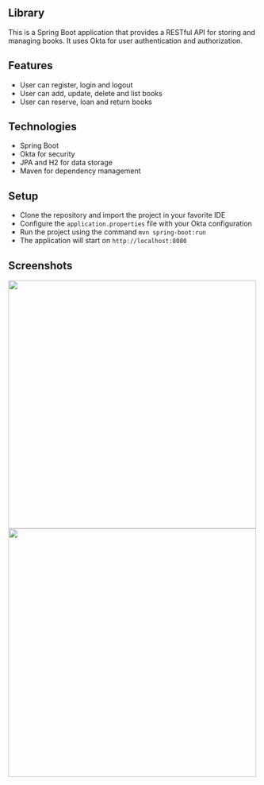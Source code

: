 ## Library

This is a Spring Boot application that provides a RESTful API for storing and managing books. It uses Okta for user authentication and authorization.

## Features

- User can register, login and logout
- User can add, update, delete and list books
- User can reserve, loan and return books

## Technologies
- Spring Boot
- Okta for security
- JPA and H2 for data storage
- Maven for dependency management

## Setup

- Clone the repository and import the project in your favorite IDE
- Configure the `application.properties` file with your Okta configuration
- Run the project using the command `mvn spring-boot:run`
- The application will start on `http://localhost:8080`

## Screenshots

<img src="Screenshot 2023-01-26 at 7.37.52 PM.png" width="500">
<img src="screenshots/books-list.png" width="500">





